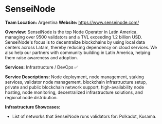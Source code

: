 # SenseiNode
**Team Location:** Argentina
**Website:** https://www.senseinode.com/ 

**Overview:**
SenseiNode is the top Node Operator in Latin America, managing over 9500 validators and a TVL exceeding 1.2 billion USD. SenseiNode's focus is to decentralize blockchains by using local data centers across Latam, thereby reducing dependency on cloud services. We also help our partners with community building in Latin America, helping them raise awareness and adoption.

**Services:** 
Infrastructure / DevOps  ✅ 

**Service Descriptions:** Node deployment, node management, staking services, validator node management, blockchain infrastructure setup, private and public blockchain network support, high-availability node hosting, node monitoring, decentralized infrastructure solutions, and regional node distribution.

**Infrastructure Showcases:** 
* List of networks that SenseiNode runs validators for: Polkadot, Kusama.
